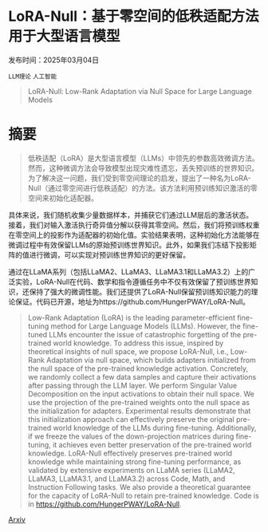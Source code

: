 # LoRA-Null：基于零空间的低秩适配方法用于大型语言模型

发布时间：2025年03月04日

`LLM理论` `人工智能`

> LoRA-Null: Low-Rank Adaptation via Null Space for Large Language Models

# 摘要

> 低秩适配（LoRA）是大型语言模型（LLMs）中领先的参数高效微调方法。然而，这种微调方法会导致模型出现灾难性遗忘，丢失预训练的世界知识。为了解决这一问题，我们受到零空间理论的启发，提出了一种名为LoRA-Null（通过零空间进行低秩适配）的方法。该方法利用预训练知识激活的零空间来初始化适配器。

具体来说，我们随机收集少量数据样本，并捕获它们通过LLM层后的激活状态。接着，我们对输入激活执行奇异值分解以获得其零空间。然后，我们将预训练权重在零空间上的投影作为适配器的初始化值。实验结果表明，这种初始化方法能够在微调过程中有效保留LLMs的原始预训练世界知识。此外，如果我们冻结下投影矩阵的值进行微调，可以实现对预训练世界知识的更好保留。

通过在LLaMA系列（包括LLaMA2、LLaMA3、LLaMA3.1和LLaMA3.2）上的广泛实验，LoRA-Null在代码、数学和指令遵循任务中不仅有效保留了预训练世界知识，还保持了强大的微调性能。我们还提供了LoRA-Null保留预训练知识能力的理论保证。代码已开源，地址为https://github.com/HungerPWAY/LoRA-Null。


> Low-Rank Adaptation (LoRA) is the leading parameter-efficient fine-tuning method for Large Language Models (LLMs). However, the fine-tuned LLMs encounter the issue of catastrophic forgetting of the pre-trained world knowledge. To address this issue, inspired by theoretical insights of null space, we propose LoRA-Null, i.e., Low-Rank Adaptation via null space, which builds adapters initialized from the null space of the pre-trained knowledge activation. Concretely, we randomly collect a few data samples and capture their activations after passing through the LLM layer. We perform Singular Value Decomposition on the input activations to obtain their null space. We use the projection of the pre-trained weights onto the null space as the initialization for adapters. Experimental results demonstrate that this initialization approach can effectively preserve the original pre-trained world knowledge of the LLMs during fine-tuning. Additionally, if we freeze the values of the down-projection matrices during fine-tuning, it achieves even better preservation of the pre-trained world knowledge. LoRA-Null effectively preserves pre-trained world knowledge while maintaining strong fine-tuning performance, as validated by extensive experiments on LLaMA series (LLaMA2, LLaMA3, LLaMA3.1, and LLaMA3.2) across Code, Math, and Instruction Following tasks. We also provide a theoretical guarantee for the capacity of LoRA-Null to retain pre-trained knowledge. Code is in https://github.com/HungerPWAY/LoRA-Null.

[Arxiv](https://arxiv.org/abs/2503.02659)